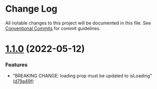 # Change Log

All notable changes to this project will be documented in this file.
See [Conventional Commits](https://conventionalcommits.org) for commit guidelines.

# [1.1.0](https://github.com/thiagobrolly/design-system-doc/compare/v1.1.1...v1.1.0) (2022-05-12)


### Features

* "BREAKING CHANGE: loading prop must be updated to isLoading" ([d79a49f](https://github.com/thiagobrolly/design-system-doc/commit/d79a49f8150b986cf7301aa72d3f6f7a4ecff998))
